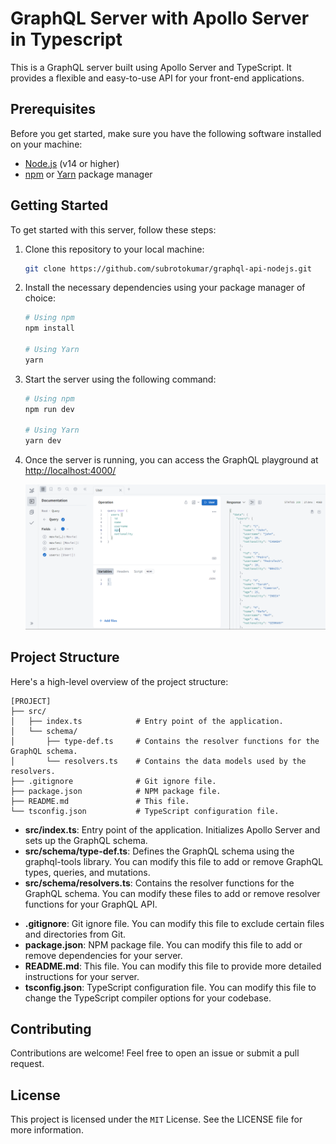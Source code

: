 # GraphQL Server with Apollo Server in Typescript

This is a GraphQL server built using Apollo Server and TypeScript. It provides a flexible and easy-to-use API for your front-end applications.

## **Prerequisites**
Before you get started, make sure you have the following software installed on your machine:

- [Node.js](https://nodejs.org/) (v14 or higher)  
- [npm](https://www.npmjs.com/) or [Yarn](https://yarnpkg.com/) package manager

## **Getting Started**
To get started with this server, follow these steps:

1. Clone this repository to your local machine:
    ```bash
    git clone https://github.com/subrotokumar/graphql-api-nodejs.git
    ```  

2. Install the necessary dependencies using your package manager of choice:
    ```bash
    # Using npm
    npm install

    # Using Yarn
    yarn
    ```

3. Start the server using the following command:
    ```bash
    # Using npm
    npm run dev

    # Using Yarn
    yarn dev
    ```

4. Once the server is running, you can access the GraphQL playground at [http://localhost:4000/](http://localhost:4000/)
   
    ![Graphql Playground](./meta.png)

## **Project Structure**

Here's a high-level overview of the project structure:

```
[PROJECT]
├── src/
│   ├── index.ts            # Entry point of the application.
│   └── schema/        
│       ├── type-def.ts     # Contains the resolver functions for the GraphQL schema.
│       └── resolvers.ts    # Contains the data models used by the resolvers.
├── .gitignore              # Git ignore file.
├── package.json            # NPM package file.
├── README.md               # This file.
└── tsconfig.json           # TypeScript configuration file.
```

- **src/index.ts**: Entry point of the application. Initializes Apollo Server and sets up the GraphQL schema.
- **src/schema/type-def.ts**: Defines the GraphQL schema using the graphql-tools library. You can modify this file to add or remove GraphQL types, queries, and mutations.
- **src/schema/resolvers.ts**: Contains the resolver functions for the GraphQL schema. You can modify these files to add or remove resolver functions for your GraphQL API.
<!-- - **src/models/**: Contains the data models used by the resolvers. You can modify these files to add or remove data models for your GraphQL API.
tests/: Contains the tests for the server. You can modify these files to add or remove tests for your GraphQL API. -->
<!-- - **.env.example**: Example environment variables file. Copy this file to .env and modify it to suit your needs.
- **.eslintrc.json**: ESLint configuration file. You can modify this file to change the ESLint rules for your codebase. -->
- **.gitignore**: Git ignore file. You can modify this file to exclude certain files and directories from Git.
- **package.json**: NPM package file. You can modify this file to add or remove dependencies for your server.
- **README.md**: This file. You can modify this file to provide more detailed instructions for your server.
- **tsconfig.json**: TypeScript configuration file. You can modify this file to change the TypeScript compiler options for your codebase.

## **Contributing**
Contributions are welcome! Feel free to open an issue or submit a pull request.

## **License**
This project is licensed under the `MIT` License. See the LICENSE file for more information.